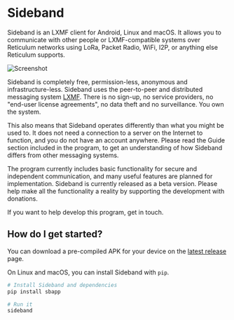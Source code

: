 # Sideband

Sideband is an LXMF client for Android, Linux and macOS. It allows you to communicate with other people or LXMF-compatible systems over Reticulum networks using LoRa, Packet Radio, WiFi, I2P, or anything else Reticulum supports.

![Screenshot](https://github.com/markqvist/Sideband/raw/main/docs/screenshots/screenshot_1.png)

Sideband is completely free, permission-less, anonymous and infrastructure-less. Sideband uses the peer-to-peer and distributed messaging system [LXMF](https://github.com/markqvist/lxmf "LXMF"). There is no sign-up, no service providers, no "end-user license agreements", no data theft and no surveillance. You own the system.

This also means that Sideband operates differently than what you might be used to. It does not need a connection to a server on the Internet to function, and you do not have an account anywhere. Please read the Guide section included in the program, to get an understanding of how Sideband differs from other messaging systems.

The program currently includes basic functionality for secure and independent communication, and many useful features are planned for implementation. Sideband is currently released as a beta version. Please help make all the functionality a reality by supporting the development with donations.

If you want to help develop this program, get in touch.

## How do I get started?

You can download a pre-compiled APK for your device on the [latest release](https://github.com/markqvist/Sideband/releases/latest) page.

On Linux and macOS, you can install Sideband with ``pip``.

```bash
# Install Sideband and dependencies
pip install sbapp

# Run it
sideband

```
